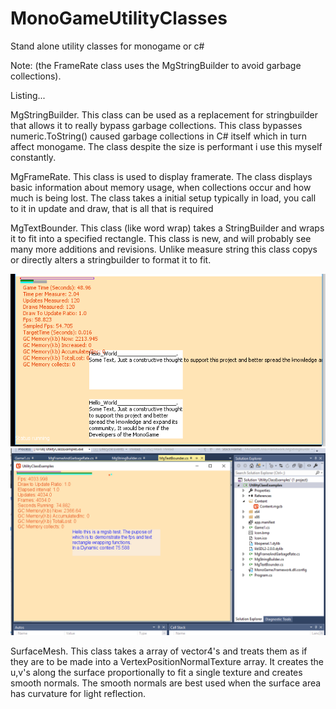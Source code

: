 # MonoGameUtilityClasses

Stand alone utility classes for monogame or c#

Note: (the FrameRate class uses the MgStringBuilder to avoid garbage collections).

Listing...

MgStringBuilder. 
This class can be used as a replacement for stringbuilder that allows it to really bypass garbage collections. 
This class bypasses numeric.ToString() caused garbage collections in C# itself which in turn affect monogame.
The class despite the size is performant i use this myself constantly.

MgFrameRate.
This class is used to display framerate.
The class displays basic information about memory usage, when collections occur and how much is being lost.
The class takes a initial setup typically in load, you call to it in update and draw, that is all that is required

MgTextBounder.
This class (like word wrap) takes a StringBuilder and wraps it to fit into a specified rectangle.
This class is new, and will probably see many more additions and revisions.
Unlike measure string this class copys or directly alters a stringbuilder to format it to fit.

<img src="https://raw.githubusercontent.com/willmotil/MonoGameUtilityClasses/master/Picture_Utilitys.png">
<img src="https://github.com/willmotil/MonoGameUtilityClasses/blob/master/Images/ExampleFpsMgSbTextBounder.png?raw=true">


SurfaceMesh.
This class takes a array of vector4's and treats them as if they are to be made into a VertexPositionNormalTexture array.
It creates the u,v's along the surface proportionally to fit a single texture and creates smooth normals.
The smooth normals are best used when the surface area has curvature for light reflection.

